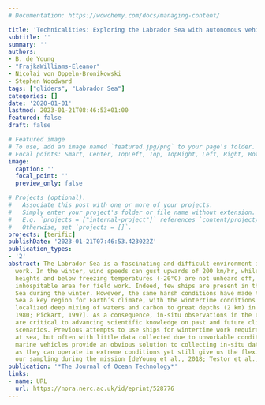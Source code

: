 ```yaml
---
# Documentation: https://wowchemy.com/docs/managing-content/

title: 'Technicalities: Exploring the Labrador Sea with autonomous vehicles'
subtitle: ''
summary: ''
authors:
- B. de Young
- "FrajkaWilliams-Eleanor"
- Nicolai von Oppeln-Bronikowski
- Stephen Woodward
tags: ["gliders", "Labrador Sea"]
categories: []
date: '2020-01-01'
lastmod: 2023-01-21T08:46:53+01:00
featured: false
draft: false

# Featured image
# To use, add an image named `featured.jpg/png` to your page's folder.
# Focal points: Smart, Center, TopLeft, Top, TopRight, Left, Right, BottomLeft, Bottom, BottomRight.
image:
  caption: ''
  focal_point: ''
  preview_only: false

# Projects (optional).
#   Associate this post with one or more of your projects.
#   Simply enter your project's folder or file name without extension.
#   E.g. `projects = ["internal-project"]` references `content/project/deep-learning/index.md`.
#   Otherwise, set `projects = []`.
projects: [terific]
publishDate: '2023-01-21T07:46:53.423022Z'
publication_types:
- '2'
abstract: The Labrador Sea is a fascinating and difficult environment in which to
  work. In the winter, wind speeds can gust upwards of 200 km/hr, while 10-m wave
  heights and below freezing temperatures (-20°C) are not unheard off, making it an
  inhospitable area for field work. Indeed, few ships are present in the Labrador
  Sea during the winter. However, the same harsh conditions have made the Labrador
  Sea a key region for Earth’s climate, with the wintertime conditions resulting in
  localized deep mixing of waters and carbon to great depths (2 km) in the ocean [Lazier,
  1980; Pickart, 1997]. As a consequence, in-situ observations in the Labrador Sea
  are critical to advancing scientific knowledge on past and future climate change
  scenarios. Previous attempts to use ships for wintertime work required long expeditions
  at sea, but often with little data collected due to unworkable conditions. Autonomous
  marine vehicles provide an obvious solution to collecting in-situ data in the wintertime,
  as they can operate in extreme conditions yet still give us the flexibility to adapt
  our sampling during the mission [deYoung et al., 2018; Testor et al., 2019].
publication: '*The Journal of Ocean Technology*'
links:
- name: URL
  url: https://nora.nerc.ac.uk/id/eprint/528776
---
```

